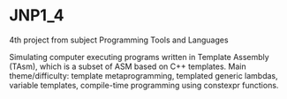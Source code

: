 # JNP1_4
4th project from subject Programming Tools and Languages

Simulating computer executing programs written in Template Assembly (TAsm), which is a subset of ASM based on C++ templates. Main theme/difficulty: template metaprogramming, templated generic lambdas, variable templates, compile-time programming using constexpr functions.
